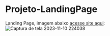 # Projeto-LandingPage
Landing Page, imagem abaixo [acesse site aqui](https://jefersonssant.github.io/Projeto-LandingPage/):
![Captura de tela 2023-11-10 224038](https://github.com/jefersonssant/Projeto-LandingPage/assets/133176621/e116dc95-14ac-4417-97b8-8586ef68fd19)
